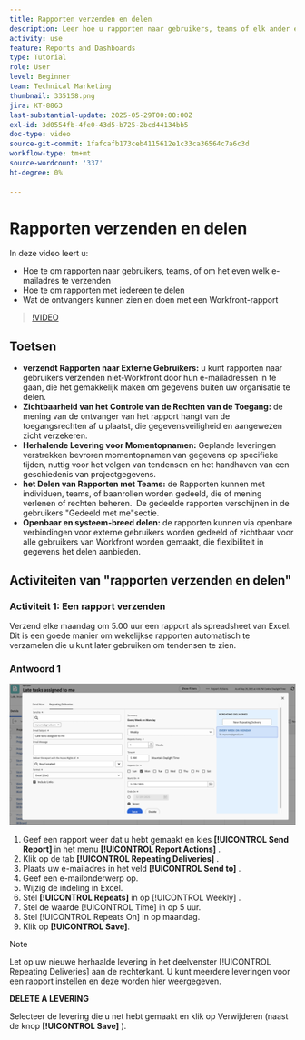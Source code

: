 ```yaml
---
title: Rapporten verzenden en delen
description: Leer hoe u rapporten naar gebruikers, teams of elk ander e-mailadres verzendt en hoe u rapporten met iedereen in Workfront kunt delen.
activity: use
feature: Reports and Dashboards
type: Tutorial
role: User
level: Beginner
team: Technical Marketing
thumbnail: 335158.png
jira: KT-8863
last-substantial-update: 2025-05-29T00:00:00Z
exl-id: 3d0554fb-4fe0-43d5-b725-2bcd44134bb5
doc-type: video
source-git-commit: 1fafcafb173ceb4115612e1c33ca36564c7a6c3d
workflow-type: tm+mt
source-wordcount: '337'
ht-degree: 0%

---
```


# Rapporten verzenden en delen

In deze video leert u:

* Hoe te om rapporten naar gebruikers, teams, of om het even welk e-mailadres te verzenden
* Hoe te om rapporten met iedereen te delen
* Wat de ontvangers kunnen zien en doen met een Workfront-rapport

>[!VIDEO](https://video.tv.adobe.com/v/335158/?quality=12&learn=on)

## Toetsen

* **verzendt Rapporten naar Externe Gebruikers:** u kunt rapporten naar gebruikers verzenden niet-Workfront door hun e-mailadressen in te gaan, die het gemakkelijk maken om gegevens buiten uw organisatie te delen. &#x200B;
* **Zichtbaarheid van het Controle van de Rechten van de Toegang:** de mening van de ontvanger van het rapport hangt van de toegangsrechten af u plaatst, die gegevensveiligheid en aangewezen zicht verzekeren. &#x200B;
* **Herhalende Levering voor Momentopnamen:** Geplande leveringen verstrekken bevroren momentopnamen van gegevens op specifieke tijden, nuttig voor het volgen van tendensen en het handhaven van een geschiedenis van projectgegevens. &#x200B;
* **het Delen van Rapporten met Teams:** de Rapporten kunnen met individuen, teams, of baanrollen worden gedeeld, die of mening verlenen of rechten beheren. &#x200B; De gedeelde rapporten verschijnen in de gebruikers &quot;Gedeeld met me&quot;sectie. &#x200B;
* **Openbaar en systeem-breed delen:** de rapporten kunnen via openbare verbindingen voor externe gebruikers worden gedeeld of zichtbaar voor alle gebruikers van Workfront worden gemaakt, die flexibiliteit in gegevens het delen aanbieden.


## Activiteiten van &quot;rapporten verzenden en delen&quot;

### Activiteit 1: Een rapport verzenden

Verzend elke maandag om 5.00 uur een rapport als spreadsheet van Excel. Dit is een goede manier om wekelijkse rapporten automatisch te verzamelen die u kunt later gebruiken om tendensen te zien.

### Antwoord 1

![&#x200B; een beeld van het scherm aan opstelling die rapportleveringen herhalen &#x200B;](assets/send-a-report.png)

1. Geef een rapport weer dat u hebt gemaakt en kies **[!UICONTROL Send Report]** in het menu **[!UICONTROL Report Actions]** .
1. Klik op de tab **[!UICONTROL Repeating Deliveries]** .
1. Plaats uw e-mailadres in het veld **[!UICONTROL Send to]** .
1. Geef een e-mailonderwerp op.
1. Wijzig de indeling in Excel.
1. Stel **[!UICONTROL Repeats]** in op [!UICONTROL Weekly] .
1. Stel de waarde [!UICONTROL Time] in op 5 uur.
1. Stel [!UICONTROL Repeats On] in op maandag.
1. Klik op **[!UICONTROL Save]**.

>[!NOTE]
>
>Let op uw nieuwe herhaalde levering in het deelvenster [!UICONTROL Repeating Deliveries] aan de rechterkant. U kunt meerdere leveringen voor een rapport instellen en deze worden hier weergegeven.

**DELETE A LEVERING**

Selecteer de levering die u net hebt gemaakt en klik op Verwijderen (naast de knop **[!UICONTROL Save]** ).
